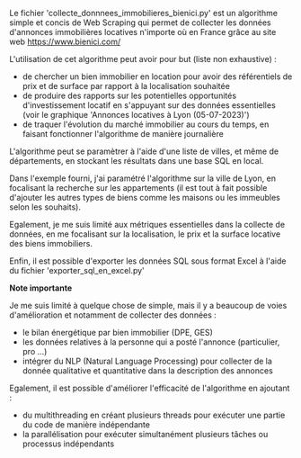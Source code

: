 Le fichier 'collecte_donnnees_immobilieres_bienici.py' est un algorithme simple et concis de Web Scraping qui permet de collecter les données d'annonces immobilières locatives n'importe où en France grâce au site web https://www.bienici.com/

L'utilisation de cet algorithme peut avoir pour but (liste non exhaustive) :
- de chercher un bien immobilier en location pour avoir des référentiels de prix et de surface par rapport à la localisation souhaitée
- de produire des rapports sur les potentielles opportunités d'investissement locatif en s'appuyant sur des données essentielles (voir le graphique 'Annonces locatives à Lyon (05-07-2023)')
- de traquer l'évolution du marché immobilier au cours du temps, en faisant fonctionner l'algorithme de manière journalière

L'algorithme peut se paramètrer à l'aide d'une liste de villes, et même de départements, en stockant les résultats dans une base SQL en local.

Dans l'exemple fourni, j'ai paramétré l'algorithme sur la ville de Lyon, en focalisant la recherche sur les appartements (il est tout à fait possible d'ajouter les autres types de biens comme les maisons ou les immeubles selon les souhaits).

Egalement, je me suis limité aux métriques essentielles dans la collecte de données, en me focalisant sur la localisation, le prix et la surface locative des biens immobiliers.

Enfin, il est possible d'exporter les données SQL sous format Excel à l'aide du fichier 'exporter_sql_en_excel.py'

**Note importante**

Je me suis limité à quelque chose de simple, mais il y a beaucoup de voies d'amélioration et notamment de collecter des données :
- le bilan énergétique par bien immobilier (DPE, GES)
- les données relatives à la personne qui a posté l'annonce (particulier, pro ...)
- intégrer du NLP (Natural Language Processing) pour collecter de la donnée qualitative et quantitative dans la description des annonces

Egalement, il est possible d'améliorer l'efficacité de l'algorithme en ajoutant :
- du multithreading en créant plusieurs threads pour exécuter une partie du code de manière indépendante
- la parallélisation pour exécuter simultanément plusieurs tâches ou processus indépendants
